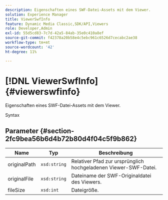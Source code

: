 ```yaml
---
description: Eigenschaften eines SWF-Datei-Assets mit dem Viewer.
solution: Experience Manager
title: ViewerSwfInfo
feature: Dynamic Media Classic,SDK/API,Viewers
role: Developer,Admin
exl-id: 55d5cd83-7c7d-42a5-84ab-35e0c410a8ef
source-git-commit: f42378a20b58e4c5ebc961c6526d7cecabc2ae38
workflow-type: tm+mt
source-wordcount: '42'
ht-degree: 11%

---
```


# [!DNL ViewerSwfInfo]{#viewerswfinfo}

Eigenschaften eines SWF-Datei-Assets mit dem Viewer.

Syntax

## Parameter {#section-2fc9bea56b6d4b72b80d4f04c5f9b862}

| Name | Typ | Beschreibung |
|---|---|---|
| originalPath | `xsd:string` | Relativer Pfad zur ursprünglich hochgeladenen Viewer-SWF-Datei. |
| originalFile | `xsd:string` | Dateiname der SWF-Originaldatei des Viewers. |
| fileSize | `xsd:int` | Dateigröße. |

